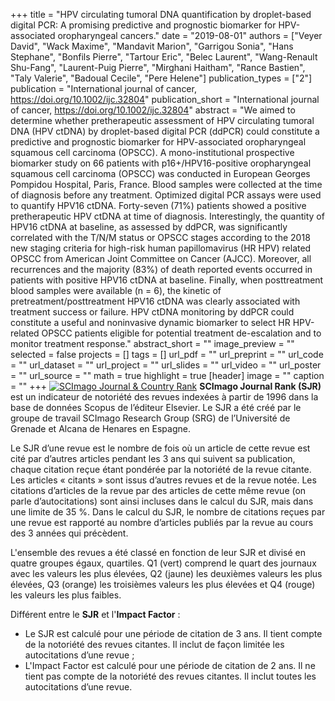 +++
title = "HPV circulating tumoral DNA quantification by droplet-based digital PCR: A promising predictive and prognostic biomarker for HPV-associated oropharyngeal cancers."
date = "2019-08-01"
authors = ["Veyer David", "Wack Maxime", "Mandavit Marion", "Garrigou Sonia", "Hans Stephane", "Bonfils Pierre", "Tartour Eric", "Belec Laurent", "Wang-Renault Shu-Fang", "Laurent-Puig Pierre", "Mirghani Haitham", "Rance Bastien", "Taly Valerie", "Badoual Cecile", "Pere Helene"]
publication_types = ["2"]
publication = "International journal of cancer, https://doi.org/10.1002/ijc.32804"
publication_short = "International journal of cancer, https://doi.org/10.1002/ijc.32804"
abstract = "We aimed to determine whether pretherapeutic assessment of HPV circulating tumoral DNA (HPV ctDNA) by droplet-based digital PCR (ddPCR) could constitute a predictive and prognostic biomarker for HPV-associated oropharyngeal squamous cell carcinoma (OPSCC). A mono-institutional prospective biomarker study on 66 patients with p16+/HPV16-positive oropharyngeal squamous cell carcinoma (OPSCC) was conducted in European Georges Pompidou Hospital, Paris, France. Blood samples were collected at the time of diagnosis before any treatment. Optimized digital PCR assays were used to quantify HPV16 ctDNA. Forty-seven (71%) patients showed a positive pretherapeutic HPV ctDNA at time of diagnosis. Interestingly, the quantity of HPV16 ctDNA at baseline, as assessed by ddPCR, was significantly correlated with the T/N/M status or OPSCC stages according to the 2018 new staging criteria for high-risk human papillomavirus (HR HPV) related OPSCC from American Joint Committee on Cancer (AJCC). Moreover, all recurrences and the majority (83%) of death reported events occurred in patients with positive HPV16 ctDNA at baseline. Finally, when posttreatment blood samples were available (n = 6), the kinetic of pretreatment/posttreatment HPV16 ctDNA was clearly associated with treatment success or failure. HPV ctDNA monitoring by ddPCR could constitute a useful and noninvasive dynamic biomarker to select HR HPV-related OPSCC patients eligible for potential treatment de-escalation and to monitor treatment response."
abstract_short = ""
image_preview = ""
selected = false
projects = []
tags = []
url_pdf = ""
url_preprint = ""
url_code = ""
url_dataset = ""
url_project = ""
url_slides = ""
url_video = ""
url_poster = ""
url_source = ""
math = true
highlight = true
[header]
image = ""
caption = ""
+++
<a href="https://www.scimagojr.com/journalsearch.php?q=29873&amp;tip=sid&amp;exact=no" title="SCImago Journal &amp; Country Rank"><img border="0" src="https://www.scimagojr.com/journal_img.php?id=29873" alt="SCImago Journal &amp; Country Rank"  /></a>
**SCImago Journal Rank (SJR)** est un indicateur de notoriété des revues indexées à partir de 1996 dans la base de données Scopus de l’éditeur Elsevier. Le SJR a été créé par le groupe de travail SCImago Research Group (SRG) de l’Université de Grenade et Alcana de Henares en Espagne.  
  
Le SJR d’une revue est le nombre de fois où un article de cette revue est cité par d’autres articles pendant les 3 ans qui suivent sa publication, chaque citation reçue étant pondérée par la notoriété de la revue citante. Les articles « citants » sont issus d’autres revues et de la revue notée. Les citations d’articles de la revue par des articles de cette même revue (on parle d’autocitations) sont ainsi incluses dans le calcul du SJR, mais dans une limite de 35 %. Dans le calcul du SJR, le nombre de citations reçues par une revue est rapporté au nombre d’articles publiés par la revue au cours des 3 années qui précèdent.  
  
L'ensemble des revues a été classé en fonction de leur SJR et divisé en quatre groupes égaux, quartiles. Q1 (vert) comprend le quart des journaux avec les valeurs les plus élevées, Q2 (jaune) les deuxièmes valeurs les plus élevées, Q3 (orange) les troisièmes valeurs les plus élevées et Q4 (rouge) les valeurs les plus faibles.  
  
Différent entre le **SJR** et l'**Impact Factor** :  
- Le SJR est calculé pour une période de citation de 3 ans. Il tient compte de la notoriété des revues citantes. Il inclut de façon limitée les autocitations d’une revue ;  
- L'Impact Factor est calculé pour une période de citation de 2 ans. Il ne tient pas compte de la notoriété des revues citantes. Il inclut toutes les autocitations d’une revue.
